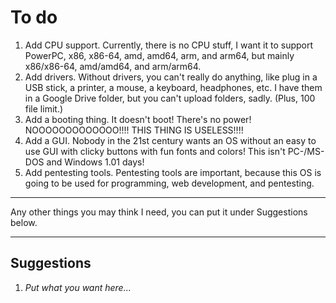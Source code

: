 # To do
1. Add CPU support. Currently, there is no CPU stuff, I want it to support PowerPC, x86, x86-64, amd, amd64, arm, and arm64, but mainly x86/x86-64, amd/amd64, and arm/arm64.
2. Add drivers. Without drivers, you can't really do anything, like plug in a USB stick, a printer, a mouse, a keyboard, headphones, etc. I have them in a Google Drive folder, but you can't upload folders, sadly. (Plus, 100 file limit.)
3. Add a booting thing. It doesn't boot! There's no power! NOOOOOOOOOOOOO!!!! THIS THING IS USELESS!!!!
4. Add a GUI. Nobody in the 21st century wants an OS without an easy to use GUI with clicky buttons with fun fonts and colors! This isn't PC-/MS-DOS and Windows 1.01 days!
5. Add pentesting tools. Pentesting tools are important, because this OS is going to be used for programming, web development, and pentesting.

***
Any other things you may think I need, you can put it under Suggestions below.
***
## Suggestions
1. *Put what you want here...*
